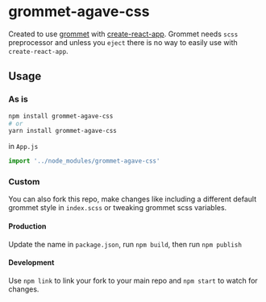# grommet-agave-css

 Created to use [grommet](https://github.com/grommet/grommet) with [create-react-app](https://github.com/facebookincubator/create-react-app). Grommet needs `scss` preprocessor and unless you `eject` there is no way to easily use with `create-react-app`.

## Usage
### As is
```bash
npm install grommet-agave-css
# or
yarn install grommet-agave-css
```

in `App.js`
```js
import '../node_modules/grommet-agave-css'
```

### Custom
You can also fork this repo, make changes like including a different default grommet style in `index.scss` or tweaking grommet scss variables.

#### Production
Update the name in `package.json`, run `npm build`, then run `npm publish`

#### Development
Use `npm link`  to link your fork to your main repo and `npm start` to watch for changes.
